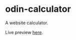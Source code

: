 # odin-calculator

A website calculator.

Live preview [here](https://boostaboosh.github.io/odin-calculator/).
